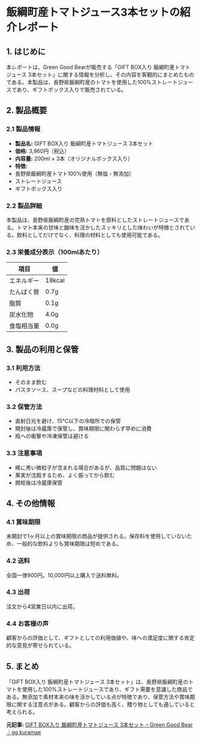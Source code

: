 # 飯綱町産トマトジュース3本セットの紹介レポート

## 1. はじめに

本レポートは、Green Good Bearが販売する「GIFT BOX入り 飯綱町産トマトジュース 3本セット」に関する情報を分析し、その内容を客観的にまとめたものである。本製品は、長野県飯綱町産のトマトを使用した100%ストレートジュースであり、ギフトボックス入りで販売されている。

## 2. 製品概要

### 2.1 製品情報

* **製品名:** GIFT BOX入り 飯綱町産トマトジュース 3本セット
* **価格:** 3,960円（税込）
* **内容量:** 200ml × 3本（オリジナルボックス入り）
* **特徴:**
 * 長野県飯綱町産トマト100%使用（無塩・無添加）
 * ストレートジュース
 * ギフトボックス入り

### 2.2 製品詳細

本製品は、長野県飯綱町産の完熟トマトを原料としたストレートジュースである。トマト本来の甘味と酸味を活かしたスッキリとした味わいが特徴とされている。飲料としてだけでなく、料理の材料としても使用可能である。

### 2.3 栄養成分表示（100mlあたり）

| 項目 | 値 |
| -------------- | ------ |
| エネルギー | 18kcal |
| たんぱく質 | 0.7g |
| 脂質 | 0.1g |
| 炭水化物 | 4.0g |
| 食塩相当量 | 0.0g |

## 3. 製品の利用と保管

### 3.1 利用方法

* そのまま飲む
* パスタソース、スープなどの料理材料として使用

### 3.2 保管方法

* 直射日光を避け、15℃以下の冷暗所での保管
* 開封後は冷蔵庫で保管し、賞味期限に関わらず早めに消費
* 瓶への衝撃や冷凍保管は避ける

### 3.3 注意事項

* 稀に黒い微粒子が含まれる場合があるが、品質に問題はない
* 果実が沈殿するため、よく振ってから飲む
* 開栓後は冷蔵庫保管

## 4. その他情報

### 4.1 賞味期限

未開封で1ヶ月以上の賞味期限の商品が提供される。保存料を使用していないため、一般的な飲料よりも賞味期限は短めである。

### 4.2 送料

全国一律900円。10,000円以上購入で送料無料。

### 4.3 出荷

注文から4営業日以内に出荷。

### 4.4 お客様の声

顧客からの評価として、ギフトとしての利用価値や、味への満足度に関する肯定的な意見が寄せられている。

## 5. まとめ

「GIFT BOX入り 飯綱町産トマトジュース 3本セット」は、長野県飯綱町産のトマトを使用した100%ストレートジュースであり、ギフト需要を意識した商品である。無添加で素材本来の味を活かしている点が特徴であり、保管方法や賞味期限に関する注意点がある。顧客からの評価も高く、贈り物としても適していると考えられる。


**元記事:** [
 GIFT BOX入り 飯綱町産トマトジュース 3本セット
 – Green Good Bear ｜gg kuramae](https://gg-gg.gift/products/giftbox3tomato)